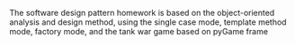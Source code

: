 The software design pattern homework is based on the object-oriented analysis and design method, using the single case mode, template method mode, factory mode, and the tank war game based on pyGame frame
